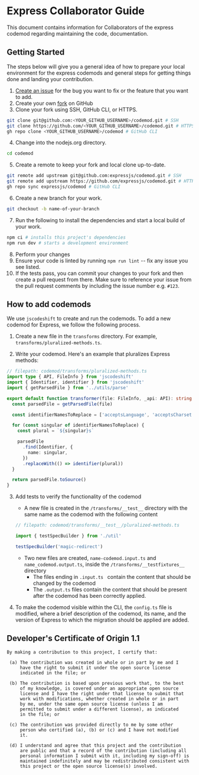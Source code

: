 # Express Collaborator Guide

This document contains information for Collaborators of the express codemod regarding maintaining the code, documentation.

## Getting Started

The steps below will give you a general idea of how to prepare your local environment for the express codemods and general steps for getting things done and landing your contribution.

1. [Create an issue](https://github.com/expressjs/codemod/issues/new) for the
   bug you want to fix or the feature that you want to add.
2. Create your own [fork](https://github.com/expressjs/codemod) on GitHub
3. Clone your fork using SSH, GitHub CLI, or HTTPS.
```sh
git clone git@github.com:<YOUR_GITHUB_USERNAME>/codemod.git # SSH
git clone https://github.com/<YOUR_GITHUB_USERNAME>/codemod.git # HTTPS
gh repo clone <YOUR_GITHUB_USERNAME>/codemod # GitHub CLI
```
4. Change into the nodejs.org directory.
```sh
cd codemod
```
5. Create a remote to keep your fork and local clone up-to-date.
```sh
git remote add upstream git@github.com:expressjs/codemod.git # SSH
git remote add upstream https://github.com/expressjs/codemod.git # HTTPS
gh repo sync expressjs/codemod # GitHub CLI
```
6. Create a new branch for your work.
```sh
git checkout -b name-of-your-branch
```
7. Run the following to install the dependencies and start a local build of your work.
```sh
npm ci # installs this project's dependencies
npm run dev # starts a development environment
```
8. Perform your changes
9. Ensure your code is linted by running `npm run lint` -- fix any issue you
   see listed.
10. If the tests pass, you can commit your changes to your fork and then create
   a pull request from there. Make sure to reference your issue from the pull
   request comments by including the issue number e.g. `#123`.

## How to add codemods

We use `jscodeshift` to create and run the codemods. To add a new codemod for Express, we follow the following process.

1. Create a new file in the `transforms` directory. For example, `transforms/pluralized-methods.ts`.

2. Write your codemod. Here's an example that pluralizes Express methods:

```typescript
// filepath: codemod/transforms/pluralized-methods.ts
import type { API, FileInfo } from 'jscodeshift'
import { Identifier, identifier } from 'jscodeshift'
import { getParsedFile } from '../utils/parse'

export default function transformer(file: FileInfo, _api: API): string {
  const parsedFile = getParsedFile(file)

  const identifierNamesToReplace = ['acceptsLanguage', 'acceptsCharset', 'acceptsEncoding']

  for (const singular of identifierNamesToReplace) {
    const plural = `${singular}s`

    parsedFile
      .find(Identifier, {
        name: singular,
      })
      .replaceWith(() => identifier(plural))
  }

  return parsedFile.toSource()
}
```

3. Add tests to verify the functionality of the codemod
    - A new file is created in the `/transforms/__test__` directory with the same name as the codemod with the following content
    ```ts
    // filepath: codemod/transforms/__test__/pluralized-methods.ts

    import { testSpecBuilder } from './util'

    testSpecBuilder('magic-redirect')
    ```
    - Two new files are created, `name-codemod.input.ts` and `name_codemod.output.ts`, inside the `/transforms/__testfixtures__` directory
        - The files ending in `.input.ts ` contain the content that should be changed by the codemod
        - The `.output.ts` files contain the content that should be present after the codemod has been correctly applied.

4. To make the codemod visible within the CLI, the `config.ts` file is modified, where a brief description of the codemod, its name, and the version of Express to which the migration should be applied are added.

## Developer's Certificate of Origin 1.1

```text
By making a contribution to this project, I certify that:

 (a) The contribution was created in whole or in part by me and I
     have the right to submit it under the open source license
     indicated in the file; or

 (b) The contribution is based upon previous work that, to the best
     of my knowledge, is covered under an appropriate open source
     license and I have the right under that license to submit that
     work with modifications, whether created in whole or in part
     by me, under the same open source license (unless I am
     permitted to submit under a different license), as indicated
     in the file; or

 (c) The contribution was provided directly to me by some other
     person who certified (a), (b) or (c) and I have not modified
     it.

 (d) I understand and agree that this project and the contribution
     are public and that a record of the contribution (including all
     personal information I submit with it, including my sign-off) is
     maintained indefinitely and may be redistributed consistent with
     this project or the open source license(s) involved.
```
